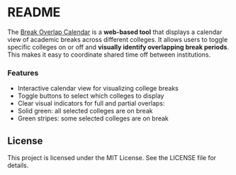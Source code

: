 # README
The [Break Overlap Calendar](https://dishamaheshwari1.github.io/college-break-overlaps/) is a **web-based tool** that displays a calendar view of academic breaks across different colleges. It allows users to toggle specific colleges on or off and **visually identify overlapping break periods**. This makes it easy to coordinate shared time off between institutions.
### Features
- Interactive calendar view for visualizing college breaks
- Toggle buttons to select which colleges to display
- Clear visual indicators for full and partial overlaps:
- Solid green: all selected colleges are on break
- Green stripes: some selected colleges are on break
## License
This project is licensed under the MIT License. See the LICENSE file for details.
